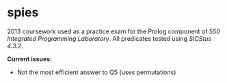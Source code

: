 # spies

2013 coursework used as a practice exam for the Prolog component of _550 Integrated Programming Laboratory_. All predicates tested using _SICStus 4.3.2_.

**Current issues:**

- Not the most efficient answer to Q5 (uses permutations)

